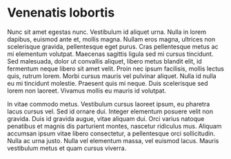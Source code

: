 # Venenatis lobortis

Nunc sit amet egestas nunc. Vestibulum id aliquet urna. Nulla in lorem dapibus, euismod ante et, mollis magna. Nullam eros magna, ultrices non scelerisque gravida, pellentesque eget purus. Cras pellentesque metus ac mi elementum volutpat. Maecenas sagittis ligula sed mi cursus tincidunt. Sed malesuada, dolor ut convallis aliquet, libero metus blandit elit, id fermentum neque libero sit amet velit. Proin nec ipsum facilisis, mollis lectus quis, rutrum lorem. Morbi cursus mauris vel pulvinar aliquet. Nulla id nulla eu mi tincidunt molestie. Praesent quis mi neque. Duis scelerisque sed lorem non laoreet. Vivamus mollis eu mauris id volutpat.

In vitae commodo metus. Vestibulum cursus laoreet ipsum, eu pharetra lacus cursus vel. Sed id ornare dui. Integer elementum posuere velit non gravida. Duis id gravida augue, vitae aliquam dui. Orci varius natoque penatibus et magnis dis parturient montes, nascetur ridiculus mus. Aliquam accumsan ipsum vitae libero consectetur, a pellentesque orci sollicitudin. Nulla ac urna justo. Nulla vel elementum massa, vel euismod lacus. Mauris vestibulum metus et quam cursus viverra.
